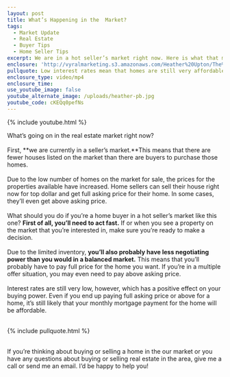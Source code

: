 ```yaml
---
layout: post
title: What’s Happening in the  Market?
tags:
  - Market Update
  - Real Estate
  - Buyer Tips
  - Home Seller Tips
excerpt: We are in a hot seller’s market right now. Here is what that means for home buyers and sellers.
enclosure: 'http://vyralmarketing.s3.amazonaws.com/Heather%20Upton/The%20Real%20Estate%20Pros-%20Whats%20Happening%20in%20the%20our%20local%20real%20estate%20Market%253F.mp4'
pullquote: Low interest rates mean that homes are still very affordable.
enclosure_type: video/mp4
enclosure_time:
use_youtube_image: false
youtube_alternate_image: /uploads/heather-pb.jpg
youtube_code: cKEQq0pefNs
---
```



{% include youtube.html %}

What’s going on in the real estate market right now?
<br>
<br>First, **we are currently in a seller’s market.**This means that there are fewer houses listed on the market than there are buyers to purchase those homes.
<br>
<br>Due to the low number of homes on the market for sale, the prices for the properties available have increased. Home sellers can sell their house right now for top dollar and get full asking price for their home. In some cases, they’ll even get above asking price.
<br>
<br>What should you do if you’re a home buyer in a hot seller’s market like this one? **First of all, you’ll need to act fast.** If or when you see a property on the market that you’re interested in, make sure you’re ready to make a decision.
<br>
<br>Due to the limited inventory, **you’ll also probably have less negotiating power than you would in a balanced market.** This means that you’ll probably have to pay full price for the home you want. If you’re in a multiple offer situation, you may even need to pay above asking price.
<br>
<br>Interest rates are still very low, however, which has a positive effect on your buying power. Even if you end up paying full asking price or above for a home, it’s still likely that your monthly mortgage payment for the home will be affordable.

<br>{% include pullquote.html %}

<br>If you’re thinking about buying or selling a home in the our market or you have any questions about buying or selling real estate in the area, give me a call or send me an email. I’d be happy to help you!